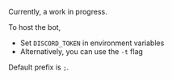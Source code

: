 Currently, a work in progress.

To host the bot,

* Set `DISCORD_TOKEN` in environment variables
* Alternatively, you can use the `-t` flag

Default prefix is `;`.

